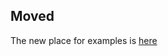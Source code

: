 ## Moved

The new place for examples is [here](https://github.com/cssinjs/jss/tree/master/examples)
